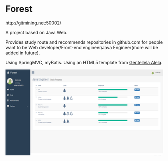 # Forest
http://gitmining.net:50002/

A project based on Java Web.

Provides study route and recommends repositories in github.com for people want to be Web developer/Front-end engineer/Java Engineer(more will be added in future).

Using SpringMVC, myBatis.
Using an HTML5 template from [Gentellela Alela](https://colorlib.com/polygon/gentelella/index.html).

![](https://raw.githubusercontent.com/A617/Forest/master/QQ%E6%88%AA%E5%9B%BE20161011163708.png)

